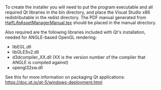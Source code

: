 To create the installer you will need to put the program executable and all required Qt libraries in the bin directory, and place the Visual Studio x86 redistributable in the redist directory.
The PDF manual generated from [HalfLifeAssetManagerManual.tex](/docs/manual/HalfLifeAssetManagerManual.tex) should be placed in the manual directory.

Also required are the following libraries included with Qt's installation, needed for ANGLE-based OpenGL rendering:
* libEGL.dll
* libGLESv2.dll
* d3dcompiler_XX.dll (XX is the version number of the compiler that ANGLE is compiled against)
* opengl32sw.dll

See this for more information on packaging Qt applications: https://doc.qt.io/qt-5/windows-deployment.html
